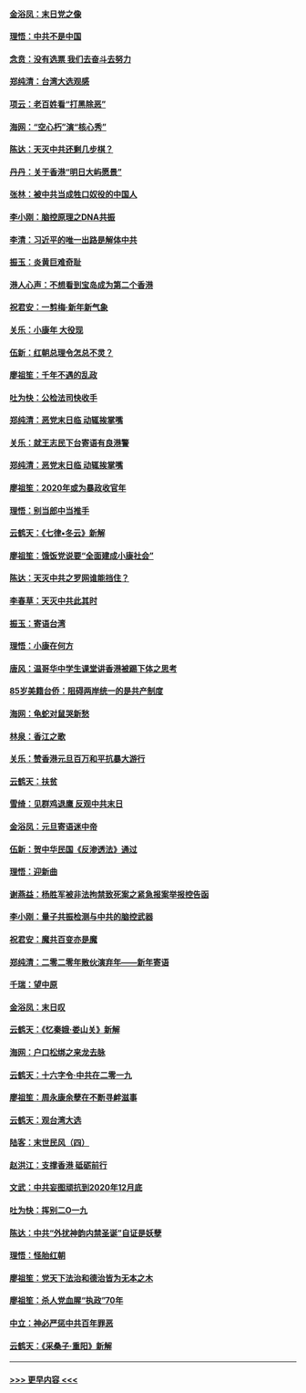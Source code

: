 #### [金浴凤：末日党之像](../pages/nsc993/n11787475.md?t=01121931) 
#### [理悟：中共不是中国](../pages/nsc993/n11787463.md?t=01121931) 
#### [念贲：没有选票  我们去奋斗去努力](../pages/nsc993/n11787398.md?t=01121931) 
#### [郑纯清：台湾大选观感](../pages/nsc993/n11786210.md?t=01121931) 
#### [项云：老百姓看“打黑除恶”](../pages/nsc993/n11785398.md?t=01121931) 
#### [海网：“空心朽”演“核心秀”](../pages/nsc993/n11783874.md?t=01121931) 
#### [陈达：天灭中共还剩几步棋？](../pages/nsc993/n11783719.md?t=01121931) 
#### [丹丹：关于香港“明日大屿愿景”](../pages/nsc993/n11783273.md?t=01121931) 
#### [张林：被中共当成牲口奴役的中国人](../pages/nsc993/n11782397.md?t=01121931) 
#### [李小刚：脑控原理之DNA共振](../pages/nsc993/n11780962.md?t=01121931) 
#### [李清：习近平的唯一出路是解体中共](../pages/nsc993/n11780866.md?t=01121931) 
#### [振玉：炎黄巨难奇耻](../pages/nsc993/n11779632.md?t=01121931) 
#### [港人心声：不想看到宝岛成为第二个香港](../pages/nsc993/n11778817.md?t=01121931) 
#### [祝君安：一剪梅‧新年新气象](../pages/nsc993/n11776340.md?t=01121931) 
#### [关乐：小康年 大役现](../pages/nsc993/n11774213.md?t=01121931) 
#### [伍新：红朝总理令怎总不灵？](../pages/nsc993/n11770813.md?t=01121931) 
#### [廖祖笙：千年不遇的乱政](../pages/nsc993/n11770373.md?t=01121931) 
#### [吐为快：公检法司快收手](../pages/nsc993/n11770359.md?t=01121931) 
#### [郑纯清：恶党末日临 动辄挨掌嘴](../pages/nsc993/n11769912.md?t=01121931) 
#### [关乐：就王志民下台寄语有良港警](../pages/nsc993/n11769903.md?t=01121931) 
#### [郑纯清：恶党末日临 动辄挨掌嘴](../pages/nsc993/n11769356.md?t=01121931) 
#### [廖祖笙：2020年或为暴政收官年](../pages/nsc993/n11768216.md?t=01121931) 
#### [理悟：别当郎中当推手](../pages/nsc993/n11768243.md?t=01121931) 
#### [云鹤天：《七律▪冬云》新解](../pages/nsc993/n11768204.md?t=01121931) 
#### [廖祖笙：饿饭党说要“全面建成小康社会”](../pages/nsc993/n11767482.md?t=01121931) 
#### [陈达：天灭中共之罗网谁能挡住？](../pages/nsc993/n11767465.md?t=01121931) 
#### [李春草：天灭中共此其时](../pages/nsc993/n11767452.md?t=01121931) 
#### [振玉：寄语台湾](../pages/nsc993/n11767432.md?t=01121931) 
#### [理悟：小康在何方](../pages/nsc993/n11767394.md?t=01121931) 
#### [唐风：温哥华中学生课堂讲香港被踢下体之思考](../pages/nsc993/n11766848.md?t=01121931) 
#### [85岁美籍台侨：阻碍两岸统一的是共产制度](../pages/nsc993/n11765043.md?t=01121931) 
#### [海网：龟蛇对鼠哭新愁](../pages/nsc993/n11764895.md?t=01121931) 
#### [林泉：香江之歌](../pages/nsc993/n11764415.md?t=01121931) 
#### [关乐：赞香港元旦百万和平抗暴大游行](../pages/nsc993/n11764382.md?t=01121931) 
#### [云鹤天：扶贫](../pages/nsc993/n11764245.md?t=01121931) 
#### [雪绮：见群鸡退鹰  反观中共末日](../pages/nsc993/n11762112.md?t=01121931) 
#### [金浴凤：元旦寄语迷中帝](../pages/nsc993/n11761788.md?t=01121931) 
#### [伍新：贺中华民国《反渗透法》通过](../pages/nsc993/n11761994.md?t=01121931) 
#### [理悟：迎新曲](../pages/nsc993/n11761152.md?t=01121931) 
#### [谢燕益：杨胜军被非法拘禁致死案之紧急报案举报控告函](../pages/nsc993/n11756134.md?t=01121931) 
#### [李小刚：量子共振检测与中共的脑控武器](../pages/nsc993/n11754518.md?t=01121931) 
#### [祝君安：魔共百变亦是魔](../pages/nsc993/n11754469.md?t=01121931) 
#### [郑纯清：二零二零年散伙演弃年——新年寄语](../pages/nsc993/n11754195.md?t=01121931) 
#### [千瑞：望中原](../pages/nsc993/n11754159.md?t=01121931) 
#### [金浴凤：末日叹](../pages/nsc993/n11752359.md?t=01121931) 
#### [云鹤天：《忆秦娥‧娄山关》新解](../pages/nsc993/n11752348.md?t=01121931) 
#### [海网：户口松绑之来龙去脉](../pages/nsc993/n11752328.md?t=01121931) 
#### [云鹤天：十六字令‧中共在二零一九](../pages/nsc993/n11752305.md?t=01121931) 
#### [廖祖笙：周永康余孽在不断寻衅滋事](../pages/nsc993/n11751013.md?t=01121931) 
#### [云鹤天：观台湾大选](../pages/nsc993/n11751007.md?t=01121931) 
#### [陆客：末世民风（四）](../pages/nsc993/n11749203.md?t=01121931) 
#### [赵洪江：支撑香港 砥砺前行](../pages/nsc993/n11748482.md?t=01121931) 
#### [文武：中共妄图顽抗到2020年12月底](../pages/nsc993/n11748446.md?t=01121931) 
#### [吐为快：挥别二O一九](../pages/nsc993/n11748411.md?t=01121931) 
#### [陈达：中共“外扰神韵内禁圣诞”自证是妖孽](../pages/nsc993/n11748226.md?t=01121931) 
#### [理悟：怪胎红朝](../pages/nsc993/n11748206.md?t=01121931) 
#### [廖祖笙：党天下法治和德治皆为无本之木](../pages/nsc993/n11748135.md?t=01121931) 
#### [廖祖笙：杀人党血腥“执政”70年](../pages/nsc993/n11745144.md?t=01121931) 
#### [中立：神必严惩中共百年罪恶](../pages/nsc993/n11744970.md?t=01121931) 
#### [云鹤天：《采桑子‧重阳》新解](../pages/nsc993/n11744948.md?t=01121931) 

----
#### [ >>> 更早内容 <<< ](../indexes/nsc993-earlier.md)
